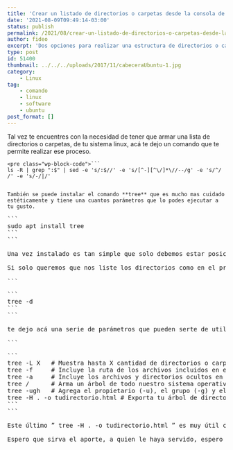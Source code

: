 ```yaml
---
title: 'Crear un listado de directorios o carpetas desde la consola de linux'
date: '2021-08-09T09:49:14-03:00'
status: publish
permalink: /2021/08/crear-un-listado-de-directorios-o-carpetas-desde-la-consola-de-linux
author: fideo
excerpt: 'Dos opciones para realizar una estructura de directorios o carpetas en forma de árbol.'
type: post
id: 51400
thumbnail: ../../../uploads/2017/11/cabeceraUbuntu-1.jpg
category:
    - Linux
tag:
    - comando
    - linux
    - software
    - ubuntu
post_format: []
---
```

Tal vez te encuentres con la necesidad de tener que armar una lista de directorios o carpetas, de tu sistema linux, acá te dejo un comando que te permite realizar ese proceso.

```
<pre class="wp-block-code">```
ls -R | grep ":$" | sed -e 's/:$//' -e 's/[^-][^\/]*\//--/g' -e 's/^/ /' -e 's/-/|/'
```
```

También se puede instalar el comando **tree** que es mucho mas cuidado estéticamente y tiene una cuantos parámetros que lo podes ejecutar a tu gusto.

```
<pre class="wp-block-code">```
sudo apt install tree
```
```

Una vez instalado es tan simple que solo debemos estar posicionado en el directorio donde queremos empezar a armar el árbol de directorios o carpetas y lo ejecutamos.

Si solo queremos que nos liste los directorios como en el primer ejemplo solo hay que agregarle el parámetro -d

```
<pre class="wp-block-code">```
tree -d
```
```

te dejo acá una serie de parámetros que pueden serte de utilidad

```
<pre class="wp-block-code">```
tree -L X   # Muestra hasta X cantidad de directorios o carpetas de profundidad
tree -f     # Incluye la ruta de los archivos incluidos en ese directorio.
tree -a     # Incluye los archivos y directorios ocultos en los directorios listados.
tree /      # Arma un árbol de todo nuestro sistema operativo desde el root.
tree -ugh   # Agrega el propietario (-u), el grupo (-g) y el tamaño de cada archivo (-h)
tree -H . -o tudirectorio.html # Exporta tu árbol de directorio a un archivo HTML.
```
```

Este último ” tree -H . -o tudirectorio.html ” es muy útil cuando necesitas exponer en la web un directorio que tal vez no se encuentre dentro de tu webserver, entonces lo ejecutas con este comando y luego se lo ubica dentro del webserver para que sea servido y publicado a internet.

Espero que sirva el aporte, a quien le haya servido, espero sus comentarios abajo.